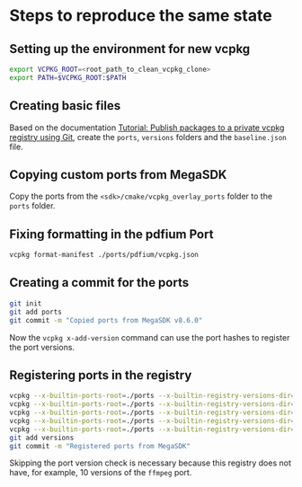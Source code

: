 # Steps to reproduce the same state

## Setting up the environment for new vcpkg

```sh
export VCPKG_ROOT=<root_path_to_clean_vcpkg_clone>
export PATH=$VCPKG_ROOT:$PATH
```

## Creating basic files

Based on the documentation [Tutorial: Publish packages to a private vcpkg registry using Git](https://learn.microsoft.com/en-us/vcpkg/produce/publish-to-a-git-registry),
create the `ports`, `versions` folders and the `baseline.json` file.

## Copying custom ports from MegaSDK

Copy the ports from the `<sdk>/cmake/vcpkg_overlay_ports` folder to the `ports` folder.

## Fixing formatting in the pdfium Port

```sh
vcpkg format-manifest ./ports/pdfium/vcpkg.json
```

## Creating a commit for the ports

```sh
git init
git add ports
git commit -m "Copied ports from MegaSDK v8.6.0"
```

Now the `vcpkg x-add-version` command can use the port hashes to register the port versions.

## Registering ports in the registry

```sh
vcpkg --x-builtin-ports-root=./ports --x-builtin-registry-versions-dir=./versions x-add-version ffmpeg --verbose --skip-version-format-check
vcpkg --x-builtin-ports-root=./ports --x-builtin-registry-versions-dir=./versions x-add-version jxrlib --verbose --skip-version-format-check
vcpkg --x-builtin-ports-root=./ports --x-builtin-registry-versions-dir=./versions x-add-version libraw --verbose --skip-version-format-check
vcpkg --x-builtin-ports-root=./ports --x-builtin-registry-versions-dir=./versions x-add-version pdfium --verbose --skip-version-format-check
vcpkg --x-builtin-ports-root=./ports --x-builtin-registry-versions-dir=./versions x-add-version readline-unix --verbose --skip-version-format-check
git add versions
git commit -m "Registered ports from MegaSDK"
```

Skipping the port version check is necessary because this registry does not have, for example, 10 versions of the `ffmpeg` port.
